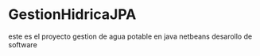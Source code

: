 # GestionHidricaJPA
este es el proyecto gestion de agua potable en java netbeans  desarollo de software 
